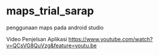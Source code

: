 # maps_trial_sarap
penggunaan maps pada android studio


Video Penjelsan Aplikasi 
https://www.youtube.com/watch?v=QCsVG8QuVzg&feature=youtu.be
